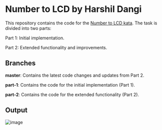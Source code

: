 # **Number to LCD** by Harshil Dangi

This repository contains the code for the [Number to LCD kata](https://codingdojo.org/kata/NumberToLCD/). The task is divided into two parts:

Part 1: Initial implementation.

Part 2: Extended functionality and improvements.

## **Branches**


**master**: Contains the latest code changes and updates from Part 2.

**part-1**: Contains the code for the initial implementation (Part 1).

**part-2**: Contains the code for the extended functionality (Part 2).

## **Output**

![image](https://github.com/user-attachments/assets/a3b1be33-3e4f-4a7a-9a2d-a2eaab752704)

